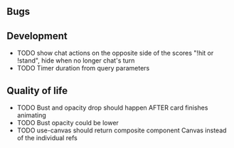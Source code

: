 ## Bugs

## Development

- TODO show chat actions on the opposite side of the scores "!hit or !stand", hide when no longer chat's turn
- TODO Timer duration from query parameters

## Quality of life

- TODO Bust and opacity drop should happen AFTER card finishes animating
- TODO Bust opacity could be lower
- TODO use-canvas should return composite component Canvas instead of the individual refs
